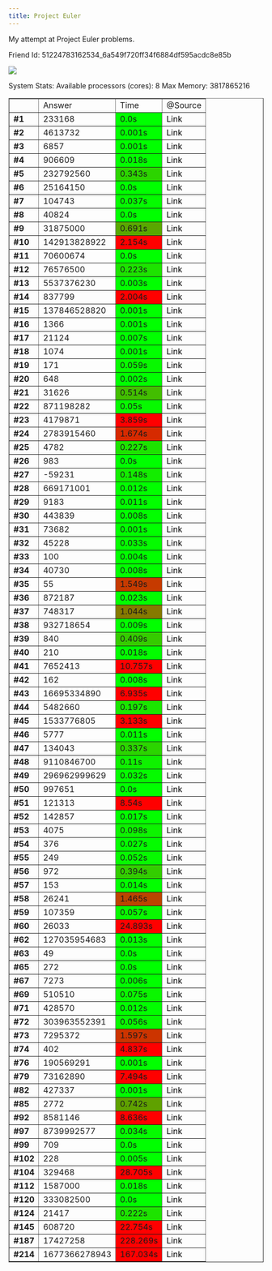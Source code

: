 ```yaml
---
title: Project Euler
---
```


My attempt at Project Euler problems.<br/>

Friend Id: 51224783162534_6a549f720ff34f6884df595acdc8e85b<br/>

<img src="http://projecteuler.net/profile/kennycason.png?id=1463462368673"/><br/>

System Stats:
Available processors (cores): 8
Max Memory: 3817865216<br/>

<table border="1" cellpadding="4">
<tr><td></td><td>Answer</td><td>Time</td><td>@Source</td</tr>
<tr><td><b>#1</b></td><td>233168</td><td style="background-color:#00ff00">0.0s</td><td><a href="https://github.com/kennycason/euler/blob/master/src/main/java/problems/p001.java" target="_blank" style="text-decoration: none; color: black;">Link</a></td></tr>
<tr><td><b>#2</b></td><td>4613732</td><td style="background-color:#01ff00">0.001s</td><td><a href="https://github.com/kennycason/euler/blob/master/src/main/java/problems/p002.java" target="_blank" style="text-decoration: none; color: black;">Link</a></td></tr>
<tr><td><b>#3</b></td><td>6857</td><td style="background-color:#01ff00">0.001s</td><td><a href="https://github.com/kennycason/euler/blob/master/src/main/java/problems/p003.java" target="_blank" style="text-decoration: none; color: black;">Link</a></td></tr>
<tr><td><b>#4</b></td><td>906609</td><td style="background-color:#03fd00">0.018s</td><td><a href="https://github.com/kennycason/euler/blob/master/src/main/java/problems/p004.java" target="_blank" style="text-decoration: none; color: black;">Link</a></td></tr>
<tr><td><b>#5</b></td><td>232792560</td><td style="background-color:#2cd400">0.343s</td><td><a href="https://github.com/kennycason/euler/blob/master/src/main/java/problems/p005.java" target="_blank" style="text-decoration: none; color: black;">Link</a></td></tr>
<tr><td><b>#6</b></td><td>25164150</td><td style="background-color:#00ff00">0.0s</td><td><a href="https://github.com/kennycason/euler/blob/master/src/main/java/problems/p006.java" target="_blank" style="text-decoration: none; color: black;">Link</a></td></tr>
<tr><td><b>#7</b></td><td>104743</td><td style="background-color:#05fb00">0.037s</td><td><a href="https://github.com/kennycason/euler/blob/master/src/main/java/problems/p007.java" target="_blank" style="text-decoration: none; color: black;">Link</a></td></tr>
<tr><td><b>#8</b></td><td>40824</td><td style="background-color:#00ff00">0.0s</td><td><a href="https://github.com/kennycason/euler/blob/master/src/main/java/problems/p008.java" target="_blank" style="text-decoration: none; color: black;">Link</a></td></tr>
<tr><td><b>#9</b></td><td>31875000</td><td style="background-color:#59a700">0.691s</td><td><a href="https://github.com/kennycason/euler/blob/master/src/main/java/problems/p009.java" target="_blank" style="text-decoration: none; color: black;">Link</a></td></tr>
<tr><td><b>#10</b></td><td>142913828922</td><td style="background-color:#ff0000">2.154s</td><td><a href="https://github.com/kennycason/euler/blob/master/src/main/java/problems/p010.java" target="_blank" style="text-decoration: none; color: black;">Link</a></td></tr>
<tr><td><b>#11</b></td><td>70600674</td><td style="background-color:#00ff00">0.0s</td><td><a href="https://github.com/kennycason/euler/blob/master/src/main/java/problems/p011.java" target="_blank" style="text-decoration: none; color: black;">Link</a></td></tr>
<tr><td><b>#12</b></td><td>76576500</td><td style="background-color:#1de300">0.223s</td><td><a href="https://github.com/kennycason/euler/blob/master/src/main/java/problems/p012.java" target="_blank" style="text-decoration: none; color: black;">Link</a></td></tr>
<tr><td><b>#13</b></td><td>5537376230</td><td style="background-color:#01ff00">0.003s</td><td><a href="https://github.com/kennycason/euler/blob/master/src/main/java/problems/p013.java" target="_blank" style="text-decoration: none; color: black;">Link</a></td></tr>
<tr><td><b>#14</b></td><td>837799</td><td style="background-color:#ff0000">2.004s</td><td><a href="https://github.com/kennycason/euler/blob/master/src/main/java/problems/p014.java" target="_blank" style="text-decoration: none; color: black;">Link</a></td></tr>
<tr><td><b>#15</b></td><td>137846528820</td><td style="background-color:#01ff00">0.001s</td><td><a href="https://github.com/kennycason/euler/blob/master/src/main/java/problems/p015.java" target="_blank" style="text-decoration: none; color: black;">Link</a></td></tr>
<tr><td><b>#16</b></td><td>1366</td><td style="background-color:#01ff00">0.001s</td><td><a href="https://github.com/kennycason/euler/blob/master/src/main/java/problems/p016.java" target="_blank" style="text-decoration: none; color: black;">Link</a></td></tr>
<tr><td><b>#17</b></td><td>21124</td><td style="background-color:#01ff00">0.007s</td><td><a href="https://github.com/kennycason/euler/blob/master/src/main/java/problems/p017.java" target="_blank" style="text-decoration: none; color: black;">Link</a></td></tr>
<tr><td><b>#18</b></td><td>1074</td><td style="background-color:#01ff00">0.001s</td><td><a href="https://github.com/kennycason/euler/blob/master/src/main/java/problems/p018.java" target="_blank" style="text-decoration: none; color: black;">Link</a></td></tr>
<tr><td><b>#19</b></td><td>171</td><td style="background-color:#08f800">0.059s</td><td><a href="https://github.com/kennycason/euler/blob/master/src/main/java/problems/p019.java" target="_blank" style="text-decoration: none; color: black;">Link</a></td></tr>
<tr><td><b>#20</b></td><td>648</td><td style="background-color:#01ff00">0.002s</td><td><a href="https://github.com/kennycason/euler/blob/master/src/main/java/problems/p020.java" target="_blank" style="text-decoration: none; color: black;">Link</a></td></tr>
<tr><td><b>#21</b></td><td>31626</td><td style="background-color:#42be00">0.514s</td><td><a href="https://github.com/kennycason/euler/blob/master/src/main/java/problems/p021.java" target="_blank" style="text-decoration: none; color: black;">Link</a></td></tr>
<tr><td><b>#22</b></td><td>871198282</td><td style="background-color:#07f900">0.05s</td><td><a href="https://github.com/kennycason/euler/blob/master/src/main/java/problems/p022.java" target="_blank" style="text-decoration: none; color: black;">Link</a></td></tr>
<tr><td><b>#23</b></td><td>4179871</td><td style="background-color:#ff0000">3.859s</td><td><a href="https://github.com/kennycason/euler/blob/master/src/main/java/problems/p023.java" target="_blank" style="text-decoration: none; color: black;">Link</a></td></tr>
<tr><td><b>#24</b></td><td>2783915460</td><td style="background-color:#d62a00">1.674s</td><td><a href="https://github.com/kennycason/euler/blob/master/src/main/java/problems/p024.java" target="_blank" style="text-decoration: none; color: black;">Link</a></td></tr>
<tr><td><b>#25</b></td><td>4782</td><td style="background-color:#1de300">0.227s</td><td><a href="https://github.com/kennycason/euler/blob/master/src/main/java/problems/p025.java" target="_blank" style="text-decoration: none; color: black;">Link</a></td></tr>
<tr><td><b>#26</b></td><td>983</td><td style="background-color:#00ff00">0.0s</td><td><a href="https://github.com/kennycason/euler/blob/master/src/main/java/problems/p026.java" target="_blank" style="text-decoration: none; color: black;">Link</a></td></tr>
<tr><td><b>#27</b></td><td>-59231</td><td style="background-color:#13ed00">0.148s</td><td><a href="https://github.com/kennycason/euler/blob/master/src/main/java/problems/p027.java" target="_blank" style="text-decoration: none; color: black;">Link</a></td></tr>
<tr><td><b>#28</b></td><td>669171001</td><td style="background-color:#02fe00">0.012s</td><td><a href="https://github.com/kennycason/euler/blob/master/src/main/java/problems/p028.java" target="_blank" style="text-decoration: none; color: black;">Link</a></td></tr>
<tr><td><b>#29</b></td><td>9183</td><td style="background-color:#02fe00">0.011s</td><td><a href="https://github.com/kennycason/euler/blob/master/src/main/java/problems/p029.java" target="_blank" style="text-decoration: none; color: black;">Link</a></td></tr>
<tr><td><b>#30</b></td><td>443839</td><td style="background-color:#02fe00">0.008s</td><td><a href="https://github.com/kennycason/euler/blob/master/src/main/java/problems/p030.java" target="_blank" style="text-decoration: none; color: black;">Link</a></td></tr>
<tr><td><b>#31</b></td><td>73682</td><td style="background-color:#01ff00">0.001s</td><td><a href="https://github.com/kennycason/euler/blob/master/src/main/java/problems/p031.java" target="_blank" style="text-decoration: none; color: black;">Link</a></td></tr>
<tr><td><b>#32</b></td><td>45228</td><td style="background-color:#05fb00">0.033s</td><td><a href="https://github.com/kennycason/euler/blob/master/src/main/java/problems/p032.java" target="_blank" style="text-decoration: none; color: black;">Link</a></td></tr>
<tr><td><b>#33</b></td><td>100</td><td style="background-color:#01ff00">0.004s</td><td><a href="https://github.com/kennycason/euler/blob/master/src/main/java/problems/p033.java" target="_blank" style="text-decoration: none; color: black;">Link</a></td></tr>
<tr><td><b>#34</b></td><td>40730</td><td style="background-color:#02fe00">0.008s</td><td><a href="https://github.com/kennycason/euler/blob/master/src/main/java/problems/p034.java" target="_blank" style="text-decoration: none; color: black;">Link</a></td></tr>
<tr><td><b>#35</b></td><td>55</td><td style="background-color:#c63a00">1.549s</td><td><a href="https://github.com/kennycason/euler/blob/master/src/main/java/problems/p035.java" target="_blank" style="text-decoration: none; color: black;">Link</a></td></tr>
<tr><td><b>#36</b></td><td>872187</td><td style="background-color:#03fd00">0.023s</td><td><a href="https://github.com/kennycason/euler/blob/master/src/main/java/problems/p036.java" target="_blank" style="text-decoration: none; color: black;">Link</a></td></tr>
<tr><td><b>#37</b></td><td>748317</td><td style="background-color:#867a00">1.044s</td><td><a href="https://github.com/kennycason/euler/blob/master/src/main/java/problems/p037.java" target="_blank" style="text-decoration: none; color: black;">Link</a></td></tr>
<tr><td><b>#38</b></td><td>932718654</td><td style="background-color:#02fe00">0.009s</td><td><a href="https://github.com/kennycason/euler/blob/master/src/main/java/problems/p038.java" target="_blank" style="text-decoration: none; color: black;">Link</a></td></tr>
<tr><td><b>#39</b></td><td>840</td><td style="background-color:#35cb00">0.409s</td><td><a href="https://github.com/kennycason/euler/blob/master/src/main/java/problems/p039.java" target="_blank" style="text-decoration: none; color: black;">Link</a></td></tr>
<tr><td><b>#40</b></td><td>210</td><td style="background-color:#03fd00">0.018s</td><td><a href="https://github.com/kennycason/euler/blob/master/src/main/java/problems/p040.java" target="_blank" style="text-decoration: none; color: black;">Link</a></td></tr>
<tr><td><b>#41</b></td><td>7652413</td><td style="background-color:#ff0000">10.757s</td><td><a href="https://github.com/kennycason/euler/blob/master/src/main/java/problems/p041.java" target="_blank" style="text-decoration: none; color: black;">Link</a></td></tr>
<tr><td><b>#42</b></td><td>162</td><td style="background-color:#02fe00">0.008s</td><td><a href="https://github.com/kennycason/euler/blob/master/src/main/java/problems/p042.java" target="_blank" style="text-decoration: none; color: black;">Link</a></td></tr>
<tr><td><b>#43</b></td><td>16695334890</td><td style="background-color:#ff0000">6.935s</td><td><a href="https://github.com/kennycason/euler/blob/master/src/main/java/problems/p043.java" target="_blank" style="text-decoration: none; color: black;">Link</a></td></tr>
<tr><td><b>#44</b></td><td>5482660</td><td style="background-color:#1ae600">0.197s</td><td><a href="https://github.com/kennycason/euler/blob/master/src/main/java/problems/p044.java" target="_blank" style="text-decoration: none; color: black;">Link</a></td></tr>
<tr><td><b>#45</b></td><td>1533776805</td><td style="background-color:#ff0000">3.133s</td><td><a href="https://github.com/kennycason/euler/blob/master/src/main/java/problems/p045.java" target="_blank" style="text-decoration: none; color: black;">Link</a></td></tr>
<tr><td><b>#46</b></td><td>5777</td><td style="background-color:#02fe00">0.011s</td><td><a href="https://github.com/kennycason/euler/blob/master/src/main/java/problems/p046.java" target="_blank" style="text-decoration: none; color: black;">Link</a></td></tr>
<tr><td><b>#47</b></td><td>134043</td><td style="background-color:#2bd500">0.337s</td><td><a href="https://github.com/kennycason/euler/blob/master/src/main/java/problems/p047.java" target="_blank" style="text-decoration: none; color: black;">Link</a></td></tr>
<tr><td><b>#48</b></td><td>9110846700</td><td style="background-color:#0ff100">0.11s</td><td><a href="https://github.com/kennycason/euler/blob/master/src/main/java/problems/p048.java" target="_blank" style="text-decoration: none; color: black;">Link</a></td></tr>
<tr><td><b>#49</b></td><td>296962999629</td><td style="background-color:#05fb00">0.032s</td><td><a href="https://github.com/kennycason/euler/blob/master/src/main/java/problems/p049.java" target="_blank" style="text-decoration: none; color: black;">Link</a></td></tr>
<tr><td><b>#50</b></td><td>997651</td><td style="background-color:#00ff00">0.0s</td><td><a href="https://github.com/kennycason/euler/blob/master/src/main/java/problems/p050.java" target="_blank" style="text-decoration: none; color: black;">Link</a></td></tr>
<tr><td><b>#51</b></td><td>121313</td><td style="background-color:#ff0000">8.54s</td><td><a href="https://github.com/kennycason/euler/blob/master/src/main/java/problems/p051.java" target="_blank" style="text-decoration: none; color: black;">Link</a></td></tr>
<tr><td><b>#52</b></td><td>142857</td><td style="background-color:#03fd00">0.017s</td><td><a href="https://github.com/kennycason/euler/blob/master/src/main/java/problems/p052.java" target="_blank" style="text-decoration: none; color: black;">Link</a></td></tr>
<tr><td><b>#53</b></td><td>4075</td><td style="background-color:#0df300">0.098s</td><td><a href="https://github.com/kennycason/euler/blob/master/src/main/java/problems/p053.java" target="_blank" style="text-decoration: none; color: black;">Link</a></td></tr>
<tr><td><b>#54</b></td><td>376</td><td style="background-color:#04fc00">0.027s</td><td><a href="https://github.com/kennycason/euler/blob/master/src/main/java/problems/p054.java" target="_blank" style="text-decoration: none; color: black;">Link</a></td></tr>
<tr><td><b>#55</b></td><td>249</td><td style="background-color:#07f900">0.052s</td><td><a href="https://github.com/kennycason/euler/blob/master/src/main/java/problems/p055.java" target="_blank" style="text-decoration: none; color: black;">Link</a></td></tr>
<tr><td><b>#56</b></td><td>972</td><td style="background-color:#33cd00">0.394s</td><td><a href="https://github.com/kennycason/euler/blob/master/src/main/java/problems/p056.java" target="_blank" style="text-decoration: none; color: black;">Link</a></td></tr>
<tr><td><b>#57</b></td><td>153</td><td style="background-color:#02fe00">0.014s</td><td><a href="https://github.com/kennycason/euler/blob/master/src/main/java/problems/p057.java" target="_blank" style="text-decoration: none; color: black;">Link</a></td></tr>
<tr><td><b>#58</b></td><td>26241</td><td style="background-color:#bb4500">1.465s</td><td><a href="https://github.com/kennycason/euler/blob/master/src/main/java/problems/p058.java" target="_blank" style="text-decoration: none; color: black;">Link</a></td></tr>
<tr><td><b>#59</b></td><td>107359</td><td style="background-color:#08f800">0.057s</td><td><a href="https://github.com/kennycason/euler/blob/master/src/main/java/problems/p059.java" target="_blank" style="text-decoration: none; color: black;">Link</a></td></tr>
<tr><td><b>#60</b></td><td>26033</td><td style="background-color:#ff0000">24.893s</td><td><a href="https://github.com/kennycason/euler/blob/master/src/main/java/problems/p060.java" target="_blank" style="text-decoration: none; color: black;">Link</a></td></tr>
<tr><td><b>#62</b></td><td>127035954683</td><td style="background-color:#02fe00">0.013s</td><td><a href="https://github.com/kennycason/euler/blob/master/src/main/java/problems/p062.java" target="_blank" style="text-decoration: none; color: black;">Link</a></td></tr>
<tr><td><b>#63</b></td><td>49</td><td style="background-color:#00ff00">0.0s</td><td><a href="https://github.com/kennycason/euler/blob/master/src/main/java/problems/p063.java" target="_blank" style="text-decoration: none; color: black;">Link</a></td></tr>
<tr><td><b>#65</b></td><td>272</td><td style="background-color:#00ff00">0.0s</td><td><a href="https://github.com/kennycason/euler/blob/master/src/main/java/problems/p065.java" target="_blank" style="text-decoration: none; color: black;">Link</a></td></tr>
<tr><td><b>#67</b></td><td>7273</td><td style="background-color:#01ff00">0.006s</td><td><a href="https://github.com/kennycason/euler/blob/master/src/main/java/problems/p067.java" target="_blank" style="text-decoration: none; color: black;">Link</a></td></tr>
<tr><td><b>#69</b></td><td>510510</td><td style="background-color:#0af600">0.075s</td><td><a href="https://github.com/kennycason/euler/blob/master/src/main/java/problems/p069.java" target="_blank" style="text-decoration: none; color: black;">Link</a></td></tr>
<tr><td><b>#71</b></td><td>428570</td><td style="background-color:#02fe00">0.012s</td><td><a href="https://github.com/kennycason/euler/blob/master/src/main/java/problems/p071.java" target="_blank" style="text-decoration: none; color: black;">Link</a></td></tr>
<tr><td><b>#72</b></td><td>303963552391</td><td style="background-color:#08f800">0.056s</td><td><a href="https://github.com/kennycason/euler/blob/master/src/main/java/problems/p072.java" target="_blank" style="text-decoration: none; color: black;">Link</a></td></tr>
<tr><td><b>#73</b></td><td>7295372</td><td style="background-color:#cc3400">1.597s</td><td><a href="https://github.com/kennycason/euler/blob/master/src/main/java/problems/p073.java" target="_blank" style="text-decoration: none; color: black;">Link</a></td></tr>
<tr><td><b>#74</b></td><td>402</td><td style="background-color:#ff0000">4.837s</td><td><a href="https://github.com/kennycason/euler/blob/master/src/main/java/problems/p074.java" target="_blank" style="text-decoration: none; color: black;">Link</a></td></tr>
<tr><td><b>#76</b></td><td>190569291</td><td style="background-color:#01ff00">0.001s</td><td><a href="https://github.com/kennycason/euler/blob/master/src/main/java/problems/p076.java" target="_blank" style="text-decoration: none; color: black;">Link</a></td></tr>
<tr><td><b>#79</b></td><td>73162890</td><td style="background-color:#ff0000">7.494s</td><td><a href="https://github.com/kennycason/euler/blob/master/src/main/java/problems/p079.java" target="_blank" style="text-decoration: none; color: black;">Link</a></td></tr>
<tr><td><b>#82</b></td><td>427337</td><td style="background-color:#01ff00">0.001s</td><td><a href="https://github.com/kennycason/euler/blob/master/src/main/java/problems/p082.java" target="_blank" style="text-decoration: none; color: black;">Link</a></td></tr>
<tr><td><b>#85</b></td><td>2772</td><td style="background-color:#5fa100">0.742s</td><td><a href="https://github.com/kennycason/euler/blob/master/src/main/java/problems/p085.java" target="_blank" style="text-decoration: none; color: black;">Link</a></td></tr>
<tr><td><b>#92</b></td><td>8581146</td><td style="background-color:#ff0000">8.636s</td><td><a href="https://github.com/kennycason/euler/blob/master/src/main/java/problems/p092.java" target="_blank" style="text-decoration: none; color: black;">Link</a></td></tr>
<tr><td><b>#97</b></td><td>8739992577</td><td style="background-color:#05fb00">0.034s</td><td><a href="https://github.com/kennycason/euler/blob/master/src/main/java/problems/p097.java" target="_blank" style="text-decoration: none; color: black;">Link</a></td></tr>
<tr><td><b>#99</b></td><td>709</td><td style="background-color:#00ff00">0.0s</td><td><a href="https://github.com/kennycason/euler/blob/master/src/main/java/problems/p099.java" target="_blank" style="text-decoration: none; color: black;">Link</a></td></tr>
<tr><td><b>#102</b></td><td>228</td><td style="background-color:#01ff00">0.005s</td><td><a href="https://github.com/kennycason/euler/blob/master/src/main/java/problems/p102.java" target="_blank" style="text-decoration: none; color: black;">Link</a></td></tr>
<tr><td><b>#104</b></td><td>329468</td><td style="background-color:#ff0000">28.705s</td><td><a href="https://github.com/kennycason/euler/blob/master/src/main/java/problems/p104.java" target="_blank" style="text-decoration: none; color: black;">Link</a></td></tr>
<tr><td><b>#112</b></td><td>1587000</td><td style="background-color:#03fd00">0.018s</td><td><a href="https://github.com/kennycason/euler/blob/master/src/main/java/problems/p112.java" target="_blank" style="text-decoration: none; color: black;">Link</a></td></tr>
<tr><td><b>#120</b></td><td>333082500</td><td style="background-color:#00ff00">0.0s</td><td><a href="https://github.com/kennycason/euler/blob/master/src/main/java/problems/p120.java" target="_blank" style="text-decoration: none; color: black;">Link</a></td></tr>
<tr><td><b>#124</b></td><td>21417</td><td style="background-color:#1de300">0.222s</td><td><a href="https://github.com/kennycason/euler/blob/master/src/main/java/problems/p124.java" target="_blank" style="text-decoration: none; color: black;">Link</a></td></tr>
<tr><td><b>#145</b></td><td>608720</td><td style="background-color:#ff0000">22.754s</td><td><a href="https://github.com/kennycason/euler/blob/master/src/main/java/problems/p145.java" target="_blank" style="text-decoration: none; color: black;">Link</a></td></tr>
<tr><td><b>#187</b></td><td>17427258</td><td style="background-color:#ff0000">228.269s</td><td><a href="https://github.com/kennycason/euler/blob/master/src/main/java/problems/p187.java" target="_blank" style="text-decoration: none; color: black;">Link</a></td></tr>
<tr><td><b>#214</b></td><td>1677366278943</td><td style="background-color:#ff0000">167.034s</td><td><a href="https://github.com/kennycason/euler/blob/master/src/main/java/problems/p214.java" target="_blank" style="text-decoration: none; color: black;">Link</a></td></tr>
</table>
